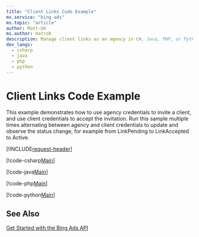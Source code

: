 ```yaml
---
title: "Client Links Code Example"
ms.service: "bing-ads"
ms.topic: "article"
author: Matt-UX
ms.author: matrob
description: Manage client links as an agency in C#, Java, PHP, or Python.
dev_langs:
  - csharp
  - java
  - php
  - python
---
```

# Client Links Code Example
This example demonstrates how to use agency credentials to invite a client, and use client credentials to accept the invitation. Run this sample multiple times alternating between agency and client credentials to update and observe the status change, for example from LinkPending to LinkAccepted to Active. 

[!INCLUDE[request-header](./includes/code-tips.md)]

[!code-csharp[Main](../../../BingAds-dotNet-SDK/examples/BingAdsExamples/BingAdsExamplesLibrary/v13/ClientLinks.cs)]

[!code-java[Main](../../../BingAds-Java-SDK/examples/BingAdsDesktopApp/src/main/java/com/microsoft/bingads/examples/v13/ClientLinks.java)]

[!code-php[Main](../../../BingAds-PHP-SDK/samples/V13/ClientLinks.php)]

[!code-python[Main](../../../BingAds-Python-SDK/examples/v13/client_links.py)]

## See Also
[Get Started with the Bing Ads API](get-started.md)  
